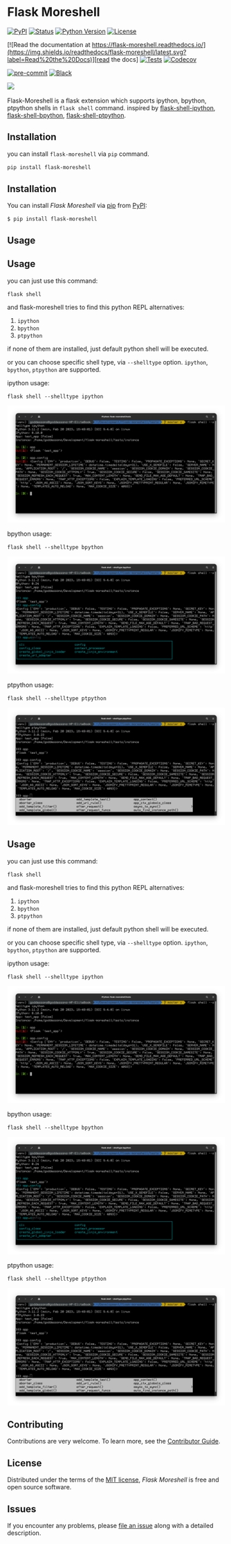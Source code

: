 # Flask Moreshell

[![PyPI](https://img.shields.io/pypi/v/flask-moreshell.svg)][pypi_]
[![Status](https://img.shields.io/pypi/status/flask-moreshell.svg)][status]
[![Python Version](https://img.shields.io/pypi/pyversions/flask-moreshell)][python version]
[![License](https://img.shields.io/pypi/l/flask-moreshell)][license]

[![Read the documentation at https://flask-moreshell.readthedocs.io/](https://img.shields.io/readthedocs/flask-moreshell/latest.svg?label=Read%20the%20Docs)][read the docs]
[![Tests](https://github.com/tgoddessana/flask-moreshell/workflows/Tests/badge.svg)][tests]
[![Codecov](https://codecov.io/gh/tgoddessana/flask-moreshell/branch/main/graph/badge.svg)][codecov]

[![pre-commit](https://img.shields.io/badge/pre--commit-enabled-brightgreen?logo=pre-commit&logoColor=white)][pre-commit]
[![Black](https://img.shields.io/badge/code%20style-black-000000.svg)][black]

[pypi_]: https://pypi.org/project/flask-moreshell/
[status]: https://pypi.org/project/flask-moreshell/
[python version]: https://pypi.org/project/flask-moreshell
[read the docs]: https://flask-moreshell.readthedocs.io/
[tests]: https://github.com/tgoddessana/flask-moreshell/actions?workflow=Tests
[codecov]: https://app.codecov.io/gh/tgoddessana/flask-moreshell
[pre-commit]: https://github.com/pre-commit/pre-commit
[black]: https://github.com/psf/black

<p align="left">
  <img src="https://github.com/TGoddessana/flask-moreshell/assets/88619089/c621f139-7b36-479e-a215-20738ca578ff" style="width: 30%;">
</p>

Flask-Moreshell is a flask extension which supports ipython, bpython, ptpython shells in `flask shell` command.
inspired
by [flask-shell-ipython](https://github.com/ei-grad/flask-shell-ipython), [flask-shell-bpython](https://github.com/jacquerie/flask-shell-bpython), [flask-shell-ptpython](https://github.com/jacquerie/flask-shell-ptpython).

## Installation

you can install `flask-moreshell` via `pip` command.

```bash
pip install flask-moreshell
```

## Installation

You can install _Flask Moreshell_ via [pip] from [PyPI]:

```console
$ pip install flask-moreshell
```

## Usage

## Usage

you can just use this command:

```shell
flask shell
```

and flask-moreshell tries to find this python REPL alternatives:

1. `ipython`
2. `bpython`
3. `ptpython`

if none of them are installed, just default python shell will be executed.

or you can choose specific shell type, via `--shelltype` option.
`ipython`, `bpython`, `ptpython` are supported.

ipython usage:

```shell
flask shell --shelltype ipython
```

![ipython-example.png](docs/ipython-example.png)

bpython usage:

```shell
flask shell --shelltype bpython
```

![bpython-example.png](docs/bpython-example.png)

ptpython usage:

```shell
flask shell --shelltype ptpython
```

![ptpython-example.png](docs/ptpython-example.png)

## Usage

you can just use this command:

```shell
flask shell
```

and flask-moreshell tries to find this python REPL alternatives:

1. `ipython`
2. `bpython`
3. `ptpython`

if none of them are installed, just default python shell will be executed.

or you can choose specific shell type, via `--shelltype` option.
`ipython`, `bpython`, `ptpython` are supported.

ipython usage:

```shell
flask shell --shelltype ipython
```

![ipython-example.png](docs/ipython-example.png)

bpython usage:

```shell
flask shell --shelltype bpython
```

![bpython-example.png](docs/bpython-example.png)

ptpython usage:

```shell
flask shell --shelltype ptpython
```

![ptpython-example.png](docs/ptpython-example.png)

## Contributing

Contributions are very welcome.
To learn more, see the [Contributor Guide].

## License

Distributed under the terms of the [MIT license][license],
_Flask Moreshell_ is free and open source software.

## Issues

If you encounter any problems,
please [file an issue] along with a detailed description.

[pypi]: https://pypi.org/å
[file an issue]: https://github.com/tgoddessana/flask-moreshell/issues
[pip]: https://pip.pypa.io/

<!-- github-only -->

[license]: https://github.com/tgoddessana/flask-moreshell/blob/main/LICENSE
[contributor guide]: https://github.com/tgoddessana/flask-moreshell/blob/main/CONTRIBUTING.md
[command-line reference]: https://flask-moreshell.readthedocs.io/en/latest/usage.html
